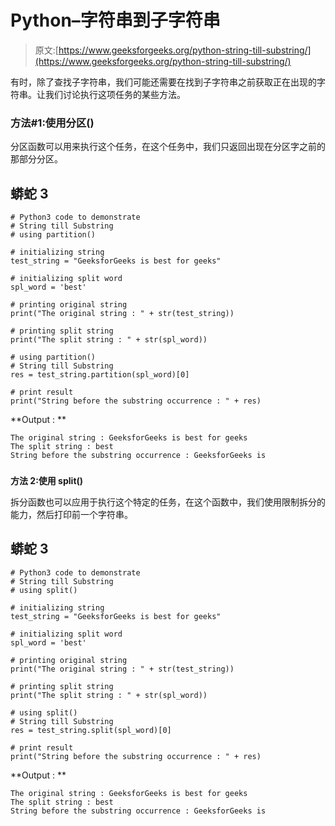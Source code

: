 # Python–字符串到子字符串

> 原文:[https://www.geeksforgeeks.org/python-string-till-substring/](https://www.geeksforgeeks.org/python-string-till-substring/)

有时，除了查找子字符串，我们可能还需要在找到子字符串之前获取正在出现的字符串。让我们讨论执行这项任务的某些方法。

### **方法#1:使用分区()**

分区函数可以用来执行这个任务，在这个任务中，我们只返回出现在分区字之前的那部分分区。

## 蟒蛇 3

```
# Python3 code to demonstrate
# String till Substring
# using partition()

# initializing string
test_string = "GeeksforGeeks is best for geeks"

# initializing split word
spl_word = 'best'

# printing original string
print("The original string : " + str(test_string))

# printing split string
print("The split string : " + str(spl_word))

# using partition()
# String till Substring
res = test_string.partition(spl_word)[0]

# print result
print("String before the substring occurrence : " + res)
```

**Output : **

```
The original string : GeeksforGeeks is best for geeks
The split string : best
String before the substring occurrence : GeeksforGeeks is
```

### 
**方法 2:使用 split()**

拆分函数也可以应用于执行这个特定的任务，在这个函数中，我们使用限制拆分的能力，然后打印前一个字符串。

## 蟒蛇 3

```
# Python3 code to demonstrate
# String till Substring
# using split()

# initializing string
test_string = "GeeksforGeeks is best for geeks"

# initializing split word
spl_word = 'best'

# printing original string
print("The original string : " + str(test_string))

# printing split string
print("The split string : " + str(spl_word))

# using split()
# String till Substring
res = test_string.split(spl_word)[0]

# print result
print("String before the substring occurrence : " + res)
```

**Output : **

```
The original string : GeeksforGeeks is best for geeks
The split string : best
String before the substring occurrence : GeeksforGeeks is
```